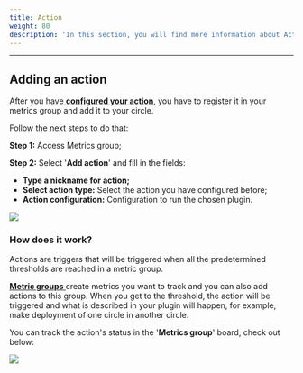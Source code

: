 ```yaml
---
title: Action
weight: 80
description: 'In this section, you will find more information about Action.'
---
```


---

## Adding an action

After you have[ **configured your action**](../../get-started/defining-a-workspace/metrics-actions#how-to-configure), you have to register it in your metrics group and add it to your circle. 

Follow the next steps to do that: 

**Step 1:** Access Metrics group;   
  
**Step 2:** Select '**Add action**' and fill in the fields: 

* **Type a nickname for action;** 
* **Select action type:** Select the action you have configured before; 
* **Action configuration:** Configuration to run the chosen plugin. 

![](//adicionando-a-action-correto%20%281%29.gif)

### How does it work? 

Actions are triggers that will be triggered when all the predetermined thresholds are reached in a metric group. 

[**Metric groups** ](metrics-group)create metrics you want to track and you can also add actions to this group. When you get to the threshold, the action will be triggered and what is described in your plugin will happen, for example, make deployment of one circle in another circle. 

You can track the action's status in the '**Metrics group**' board, check out below: 

![](//status-actionsgif.gif)
